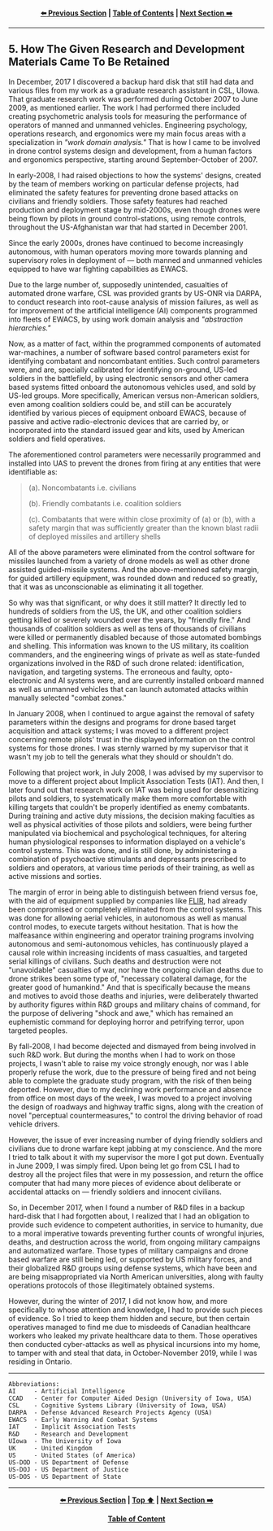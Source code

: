 <div align="center">
  
  **[:arrow_left: Previous Section][Prev] | [Table of Contents][TOC] | [Next Section :arrow_right:][Next]**
  
  [Prev]: /expose/04-0.md
  [Next]: /expose/06-0.md
  [TOC]: /README.md#table-of-contents
  
</div>

---

## 5. How The Given Research and Development Materials Came To Be Retained

In December, 2017 I discovered a backup hard disk that still had data and various files from my work as a graduate research assistant in CSL, UIowa. That graduate research work was performed during October 2007 to June 2009, as mentioned earlier. The work I had performed there included creating psychometric analysis tools for measuring the performance of operators of manned and unmanned vehicles. Engineering psychology, operations research, and ergonomics were my main focus areas with a specialization in *"work domain analysis."* That is how I came to be involved in drone control systems design and development, from a human factors and ergonomics perspective, starting around September-October of 2007.

In early-2008, I had raised objections to how the systems' designs, created by the team of members working on particular defense projects, had eliminated the safety features for preventing drone based attacks on civilians and friendly soldiers. Those safety features had reached production and deployment stage by mid-2000s, even though drones were being flown by pilots in ground control-stations, using remote controls, throughout the US-Afghanistan war that had started in December 2001. 

Since the early 2000s, drones have continued to become increasingly autonomous, with human operators moving more towards planning and supervisory roles in deployment of — both manned and unmanned vehicles equipped to have war fighting capabilities as EWACS.

Due to the large number of, supposedly unintended, casualties of automated drone warfare, CSL was provided grants by US-ONR via DARPA, to conduct research into root-cause analysis of mission failures, as well as for improvement of the artificial intelligence (AI) components programmed into fleets of EWACS, by using work domain analysis and *"abstraction hierarchies."* 

Now, as a matter of fact, within the programmed components of automated war-machines, a number of software based control parameters exist for identifying combatant and noncombatant entities. Such control parameters were, and are, specially calibrated for identifying on-ground, US-led soldiers in the battlefield, by using electronic sensors and other camera based systems fitted onboard the autonomous vehicles used, and sold by US-led groups. More specifically, American versus non-American soldiers, even among coalition soldiers could be, and still can be accurately identified by various pieces of equipment onboard EWACS, because of passive and active radio-electronic devices that are carried by, or incorporated into the standard issued gear and kits, used by American soldiers and field operatives. 

The aforementioned control parameters were necessarily programmed and installed into UAS to prevent the drones from firing at any entities that were identifiable as:

>(a). Noncombatants i.e. civilians  
>
>(b). Friendly combatants i.e. coalition soldiers  
>
>(c). Combatants that were within close proximity of (a) or (b), with a safety margin that was sufficiently greater than the known blast radii of deployed missiles and artillery shells

All of the above parameters were eliminated from the control software for missiles launched from a variety of drone models as well as other drone assisted guided-missile systems. And the above-mentioned safety margin, for guided artillery equipment, was rounded down and reduced so greatly, that it was as unconscionable as eliminating it all together.

So why was that significant, or why does it still matter? It directly led to hundreds of soldiers from the US, the UK, and other coalition soldiers getting killed or severely wounded over the years, by "friendly fire." And thousands of coalition soldiers as well as tens of thousands of civilians were killed or permanently disabled because of those automated bombings and shelling. This information was known to the US military, its coalition commanders, and the engineering wings of private as well as state-funded organizations involved in the R&D of such drone related: identification, navigation, and targeting systems. The erroneous and faulty, opto-electronic and AI systems were, and are currently installed onboard manned as well as unmanned vehicles that can launch automated attacks within manually selected "combat zones." 

In January 2008, when I continued to argue against the removal of safety parameters within the designs and programs for drone based target acquisition and attack systems; I was moved to a different project concerning remote pilots' trust in the displayed information on the control systems for those drones. I was sternly warned by my supervisor that it wasn't my job to tell the generals what they should or shouldn't do. 

Following that project work, in July 2008, I was advised by my supervisor to move to a different project about Implicit Association Tests (IAT). And then, I later found out that research work on IAT was being used for desensitizing pilots and soldiers, to systematically make them more comfortable with killing targets that couldn't be properly identified as enemy combatants. During training and active duty missions, the decision making faculties as well as physical activities of those pilots and soldiers, were being further manipulated via biochemical and psychological techniques, for altering human physiological responses to information displayed on a vehicle's control systems. This was done, and is still done, by administering a combination of psychoactive stimulants and depressants prescribed to soldiers and operators, at various time periods of their training, as well as active missions and sorties.

The margin of error in being able to distinguish between friend versus foe, with the aid of equipment supplied by companies like [FLIR](https://en.wikipedia.org/wiki/Teledyne_FLIR), had already been compromised or completely eliminated from the control systems. This was done for allowing aerial vehicles, in autonomous as well as manual control modes, to execute targets without hesitation. That is how the malfeasance within engineering and operator training programs involving autonomous and semi-autonomous vehicles, has continuously played a causal role within increasing incidents of mass casualties, and targeted serial killings of civilians. Such deaths and destruction were not "unavoidable" casualties of war, nor have the ongoing civilian deaths due to drone strikes been some type of, "necessary collateral damage, for the greater good of humankind." And that is specifically because the means and motives to avoid those deaths and injuries, were deliberately thwarted by authority figures within R&D groups and military chains of command, for the purpose of delivering "shock and awe," which has remained an euphemistic command for deploying horror and petrifying terror, upon targeted peoples.   

By fall-2008, I had become dejected and dismayed from being involved in such R&D work. But during the months when I had to work on those projects, I wasn't able to raise my voice strongly enough, nor was I able properly refuse the work, due to the pressure of being fired and not being able to complete the graduate study program, with the risk of then being deported. However, due to my declining work performance and absence from office on most days of the week, I was moved to a project involving the design of roadways and highway traffic signs, along with the creation of novel "perceptual countermeasures," to control the driving behavior of road vehicle drivers.

However, the issue of ever increasing number of dying friendly soldiers and civilians due to drone warfare kept jabbing at my conscience. And the more I tried to talk about it with my supervisor the more I got put down. Eventually in June 2009, I was simply fired. Upon being let go from CSL I had to destroy all the project files that were in my possession, and return the office computer that had many more pieces of evidence about deliberate or accidental attacks on — friendly soldiers and innocent civilians. 

So, in December 2017, when I found a number of R&D files in a backup hard-disk that I had forgotten about, I realized that I had an obligation to provide such evidence to competent authorities, in service to humanity, due to a moral imperative towards preventing further counts of wrongful injuries, deaths, and destruction across the world, from ongoing military campaigns and automatized warfare. Those types of military campaigns and drone based warfare are still being led, or supported by US military forces, and their globalized R&D groups using defense systems, which have been and are being misappropriated via North American universities, along with faulty operations protocols of those illegitimately obtained systems.   

However, during the winter of 2017, I did not know how, and more specifically to whose attention and knowledge, I had to provide such pieces of evidence. So I tried to keep them hidden and secure, but then certain operatives managed to find me due to misdeeds of Canadian healthcare workers who leaked my private healthcare data to them. Those operatives then conducted cyber-attacks as well as physical incursions into my home, to tamper with and steal that data, in October-November 2019, while I was residing in Ontario. 

---

```
Abbreviations:
AI     - Artificial Intelligence
CCAD   - Center for Computer Aided Design (University of Iowa, USA)
CSL    - Cognitive Systems Library (University of Iowa, USA)
DARPA  - Defense Advanced Research Projects Agency (USA)
EWACS  - Early Warning And Combat Systems
IAT    - Implicit Association Tests
R&D    - Research and Development
UIowa  - The University of Iowa
UK     - United Kingdom
US     - United States (of America)
US-DOD - US Department of Defense
US-DOJ - US Department of Justice
US-DOS - US Department of State
```

---

<div align="center">
  
  **[:arrow_left: Previous Section][Prev] | [Top :arrow_up:][Top] | [Next Section :arrow_right:][Next]** 
  
  **[Table of Content][TOC]**

  [Prev]: /expose/04-0.md
  [Top]: /expose/05-0.md#5-how-the-given-research-and-development-materials-came-to-be-retained
  [Next]: /expose/06-0.md
  [TOC]: /README.md#table-of-contents
  
</div>
